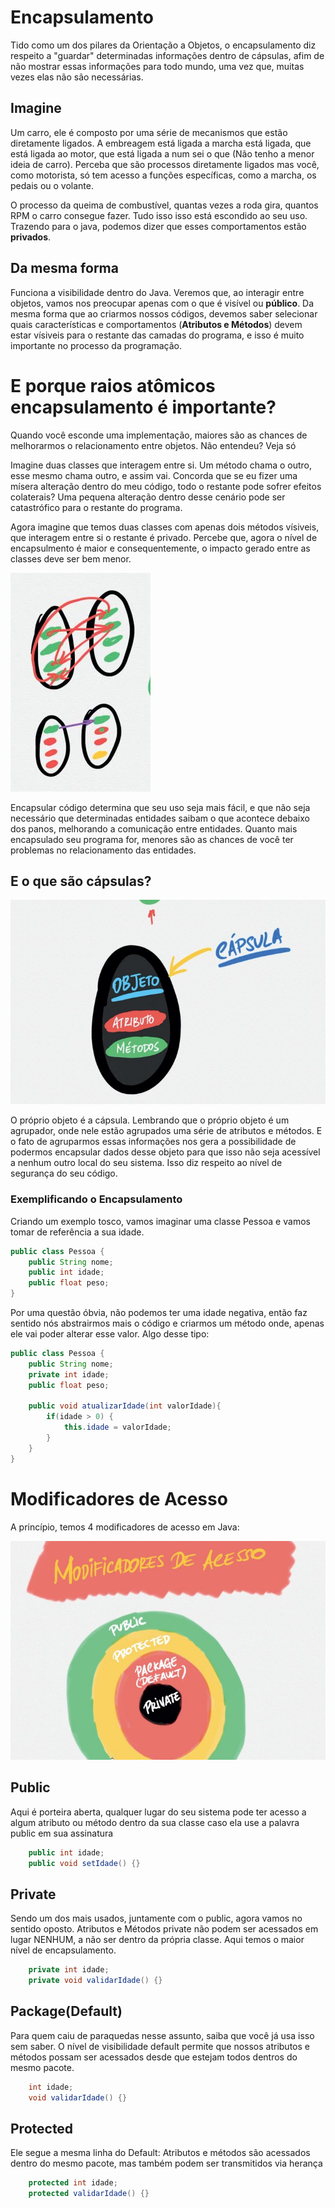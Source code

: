 # Encapsulamento
Tido como um dos pilares da Orientação a Objetos, o encapsulamento diz respeito a "guardar" determinadas informações dentro de cápsulas, afim de não mostrar essas informações para todo mundo, uma vez que, muitas vezes elas não são necessárias.

## Imagine
Um carro, ele é composto por uma série de mecanismos que estão diretamente ligados. A embreagem está ligada a marcha está ligada, que está ligada ao motor, que está ligada a num sei o que (Não tenho a menor ideia de carro). Perceba que são processos diretamente ligados mas você, como motorista, só tem acesso a funções específicas, como a marcha, os pedais ou o volante.

O processo da queima de combustível, quantas vezes a roda gira, quantos RPM o carro consegue fazer. Tudo isso isso está escondido ao seu uso. Trazendo para o java, podemos dizer que esses comportamentos estão **privados**.

## Da mesma forma
Funciona a visibilidade dentro do Java. Veremos que, ao interagir entre objetos, vamos nos preocupar apenas com o que é visível ou **público**. Da mesma forma que ao criarmos nossos códigos, devemos saber selecionar quais características e comportamentos (**Atributos e Métodos**) devem estar vísiveis para o restante das camadas do programa, e isso é muito importante no processo da programação.

# E porque raios atômicos encapsulamento é importante?
Quando você esconde uma implementação, maiores são as chances de melhorarmos o relacionamento entre objetos. Não entendeu? Veja só

Imagine duas classes que interagem entre si. Um método chama o outro, esse mesmo chama outro, e assim vai. Concorda que se eu fizer uma mísera alteração dentro do meu código, todo o restante pode sofrer efeitos colaterais? Uma pequena alteração dentro desse cenário pode ser catastrófico para o restante do programa.

Agora imagine que temos duas classes com apenas dois métodos vísiveis, que interagem entre si o restante é privado. Percebe que, agora o nível de encapsulmento é maior e consequentemente, o impacto gerado entre as classes deve ser bem menor.

<p>
    <img src="assets/ex01.jpg">
</p>

Encapsular código determina que seu uso seja mais fácil, e que não seja necessário que determinadas entidades saibam o que acontece debaixo dos panos, melhorando a comunicação entre entidades. Quanto mais encapsulado seu programa for, menores são as chances de você ter problemas no relacionamento das entidades.

## E o que são cápsulas?

<p>
    <img src="assets/ex02.jpg">
</p>

O próprio objeto é a cápsula. Lembrando que o próprio objeto é um agrupador, onde nele estão agrupados uma série de atributos e métodos. E o fato de agruparmos essas informações nos gera a possibilidade de podermos encapsular dados desse objeto para que isso não seja acessível a nenhum outro local do seu sistema. Isso diz respeito ao nível de segurança do seu código.

### Exemplificando o Encapsulamento
Criando um exemplo tosco, vamos imaginar uma classe Pessoa e vamos tomar de referência a sua idade.
``` java
public class Pessoa {
    public String nome;
    public int idade;
    public float peso;
}
```

Por uma questão óbvia, não podemos ter uma idade negativa, então faz sentido nós abstrairmos mais o código e criarmos um método onde, apenas ele vai poder alterar esse valor. Algo desse tipo:
``` java
public class Pessoa {
    public String nome;
    private int idade;
    public float peso;

    public void atualizarIdade(int valorIdade){
        if(idade > 0) {
            this.idade = valorIdade;
        }
    }
}
```

# Modificadores de Acesso
A princípio, temos 4 modificadores de acesso em Java:

<p>
    <img src="assets/ex03.jpg">
</p>

## Public
Aqui é porteira aberta, qualquer lugar do seu sistema pode ter acesso a algum atributo ou método dentro da sua classe caso ela use a palavra public em sua assinatura

``` java
    public int idade;
    public void setIdade() {}
```

## Private
Sendo um dos mais usados, juntamente com o public, agora vamos no sentido oposto. Atributos e Métodos private não podem ser acessados em lugar NENHUM, a não ser dentro da própria classe. Aqui temos o maior nível de encapsulamento.

``` java
    private int idade;
    private void validarIdade() {}
```

## Package(Default)
Para quem caiu de paraquedas nesse assunto, saiba que você já usa isso sem saber. O nível de visibilidade default permite que nossos atributos e métodos possam ser acessados desde que estejam todos dentros do mesmo pacote.

``` java
    int idade;
    void validarIdade() {}
```

## Protected
Ele segue a mesma linha do Default: Atributos e métodos são acessados dentro do mesmo pacote, mas também podem ser transmitidos via herança

``` java
    protected int idade;
    protected validarIdade() {}
```